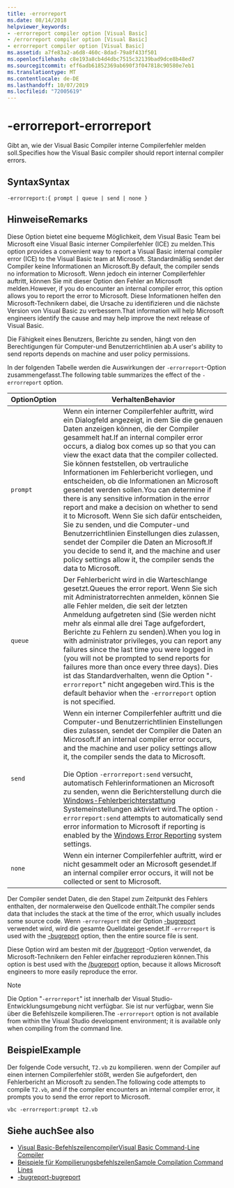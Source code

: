 ```yaml
---
title: -errorreport
ms.date: 08/14/2018
helpviewer_keywords:
- -errorreport compiler option [Visual Basic]
- /errorreport compiler option [Visual Basic]
- errorreport compiler option [Visual Basic]
ms.assetid: a7fe83a2-a6d8-460c-8dad-79a8f433f501
ms.openlocfilehash: c8e193a8cb4d4dbc7515c32139bad9dce8b48ed7
ms.sourcegitcommit: eff6adb61852369ab690f3f047818c90580e7eb1
ms.translationtype: MT
ms.contentlocale: de-DE
ms.lasthandoff: 10/07/2019
ms.locfileid: "72005619"
---
```

# <a name="-errorreport"></a><span data-ttu-id="39364-102">-errorreport</span><span class="sxs-lookup"><span data-stu-id="39364-102">-errorreport</span></span>

<span data-ttu-id="39364-103">Gibt an, wie der Visual Basic Compiler interne Compilerfehler melden soll.</span><span class="sxs-lookup"><span data-stu-id="39364-103">Specifies how the Visual Basic compiler should report internal compiler errors.</span></span>

## <a name="syntax"></a><span data-ttu-id="39364-104">Syntax</span><span class="sxs-lookup"><span data-stu-id="39364-104">Syntax</span></span>

```console
-errorreport:{ prompt | queue | send | none }
```

## <a name="remarks"></a><span data-ttu-id="39364-105">Hinweise</span><span class="sxs-lookup"><span data-stu-id="39364-105">Remarks</span></span>

<span data-ttu-id="39364-106">Diese Option bietet eine bequeme Möglichkeit, dem Visual Basic Team bei Microsoft eine Visual Basic interner Compilerfehler (ICE) zu melden.</span><span class="sxs-lookup"><span data-stu-id="39364-106">This option provides a convenient way to report a Visual Basic internal compiler error (ICE) to the Visual Basic team at Microsoft.</span></span> <span data-ttu-id="39364-107">Standardmäßig sendet der Compiler keine Informationen an Microsoft.</span><span class="sxs-lookup"><span data-stu-id="39364-107">By default, the compiler sends no information to Microsoft.</span></span> <span data-ttu-id="39364-108">Wenn jedoch ein interner Compilerfehler auftritt, können Sie mit dieser Option den Fehler an Microsoft melden.</span><span class="sxs-lookup"><span data-stu-id="39364-108">However, if you do encounter an internal compiler error, this option allows you to report the error to Microsoft.</span></span> <span data-ttu-id="39364-109">Diese Informationen helfen den Microsoft-Technikern dabei, die Ursache zu identifizieren und die nächste Version von Visual Basic zu verbessern.</span><span class="sxs-lookup"><span data-stu-id="39364-109">That information will help Microsoft engineers identify the cause and may help improve the next release of Visual Basic.</span></span>

<span data-ttu-id="39364-110">Die Fähigkeit eines Benutzers, Berichte zu senden, hängt von den Berechtigungen für Computer-und Benutzerrichtlinien ab.</span><span class="sxs-lookup"><span data-stu-id="39364-110">A user's ability to send reports depends on machine and user policy permissions.</span></span>

<span data-ttu-id="39364-111">In der folgenden Tabelle werden die Auswirkungen der `-errorreport`-Option zusammengefasst.</span><span class="sxs-lookup"><span data-stu-id="39364-111">The following table summarizes the effect of the `-errorreport` option.</span></span>

|<span data-ttu-id="39364-112">Option</span><span class="sxs-lookup"><span data-stu-id="39364-112">Option</span></span>|<span data-ttu-id="39364-113">Verhalten</span><span class="sxs-lookup"><span data-stu-id="39364-113">Behavior</span></span>|
|---|---|
|`prompt`|<span data-ttu-id="39364-114">Wenn ein interner Compilerfehler auftritt, wird ein Dialogfeld angezeigt, in dem Sie die genauen Daten anzeigen können, die der Compiler gesammelt hat.</span><span class="sxs-lookup"><span data-stu-id="39364-114">If an internal compiler error occurs, a dialog box comes up so that you can view the exact data that the compiler collected.</span></span> <span data-ttu-id="39364-115">Sie können feststellen, ob vertrauliche Informationen im Fehlerbericht vorliegen, und entscheiden, ob die Informationen an Microsoft gesendet werden sollen.</span><span class="sxs-lookup"><span data-stu-id="39364-115">You can determine if there is any sensitive information in the error report and make a decision on whether to send it to Microsoft.</span></span> <span data-ttu-id="39364-116">Wenn Sie sich dafür entscheiden, Sie zu senden, und die Computer-und Benutzerrichtlinien Einstellungen dies zulassen, sendet der Compiler die Daten an Microsoft.</span><span class="sxs-lookup"><span data-stu-id="39364-116">If you decide to send it, and the machine and user policy settings allow it, the compiler sends the data to Microsoft.</span></span>|
|`queue`|<span data-ttu-id="39364-117">Der Fehlerbericht wird in die Warteschlange gesetzt.</span><span class="sxs-lookup"><span data-stu-id="39364-117">Queues the error report.</span></span> <span data-ttu-id="39364-118">Wenn Sie sich mit Administratorrechten anmelden, können Sie alle Fehler melden, die seit der letzten Anmeldung aufgetreten sind (Sie werden nicht mehr als einmal alle drei Tage aufgefordert, Berichte zu Fehlern zu senden).</span><span class="sxs-lookup"><span data-stu-id="39364-118">When you log in with administrator privileges, you can report any failures since the last time you were logged in (you will not be prompted to send reports for failures more than once every three days).</span></span> <span data-ttu-id="39364-119">Dies ist das Standardverhalten, wenn die Option "`-errorreport`" nicht angegeben wird.</span><span class="sxs-lookup"><span data-stu-id="39364-119">This is the default behavior when the `-errorreport` option is not specified.</span></span>|
|`send`|<span data-ttu-id="39364-120">Wenn ein interner Compilerfehler auftritt und die Computer-und Benutzerrichtlinien Einstellungen dies zulassen, sendet der Compiler die Daten an Microsoft.</span><span class="sxs-lookup"><span data-stu-id="39364-120">If an internal compiler error occurs, and the machine and user policy settings allow it, the compiler sends the data to Microsoft.</span></span><br /><br /> <span data-ttu-id="39364-121">Die Option `-errorreport:send` versucht, automatisch Fehlerinformationen an Microsoft zu senden, wenn die Berichterstellung durch die [Windows-Fehlerberichterstattung](/windows/desktop/wer/windows-error-reporting) Systemeinstellungen aktiviert wird.</span><span class="sxs-lookup"><span data-stu-id="39364-121">The option `-errorreport:send` attempts to automatically send error information to Microsoft if reporting is enabled by the [Windows Error Reporting](/windows/desktop/wer/windows-error-reporting) system settings.</span></span> |
|`none`|<span data-ttu-id="39364-122">Wenn ein interner Compilerfehler auftritt, wird er nicht gesammelt oder an Microsoft gesendet.</span><span class="sxs-lookup"><span data-stu-id="39364-122">If an internal compiler error occurs, it will not be collected or sent to Microsoft.</span></span>|

<span data-ttu-id="39364-123">Der Compiler sendet Daten, die den Stapel zum Zeitpunkt des Fehlers enthalten, der normalerweise den Quellcode enthält.</span><span class="sxs-lookup"><span data-stu-id="39364-123">The compiler sends data that includes the stack at the time of the error, which usually includes some source code.</span></span> <span data-ttu-id="39364-124">Wenn `-errorreport` mit der Option [-bugreport](../../../visual-basic/reference/command-line-compiler/bugreport.md) verwendet wird, wird die gesamte Quelldatei gesendet.</span><span class="sxs-lookup"><span data-stu-id="39364-124">If `-errorreport` is used with the [-bugreport](../../../visual-basic/reference/command-line-compiler/bugreport.md) option, then the entire source file is sent.</span></span>

<span data-ttu-id="39364-125">Diese Option wird am besten mit der [/bugreport](../../../visual-basic/reference/command-line-compiler/bugreport.md) -Option verwendet, da Microsoft-Technikern den Fehler einfacher reproduzieren können.</span><span class="sxs-lookup"><span data-stu-id="39364-125">This option is best used with the [/bugreport](../../../visual-basic/reference/command-line-compiler/bugreport.md) option, because it allows Microsoft engineers to more easily reproduce the error.</span></span>

> [!NOTE]
> <span data-ttu-id="39364-126">Die Option "`-errorreport`" ist innerhalb der Visual Studio-Entwicklungsumgebung nicht verfügbar. Sie ist nur verfügbar, wenn Sie über die Befehlszeile kompilieren.</span><span class="sxs-lookup"><span data-stu-id="39364-126">The `-errorreport` option is not available from within the Visual Studio development environment; it is available only when compiling from the command line.</span></span>

## <a name="example"></a><span data-ttu-id="39364-127">Beispiel</span><span class="sxs-lookup"><span data-stu-id="39364-127">Example</span></span>

<span data-ttu-id="39364-128">Der folgende Code versucht, `T2.vb` zu kompilieren. wenn der Compiler auf einen internen Compilerfehler stößt, werden Sie aufgefordert, den Fehlerbericht an Microsoft zu senden.</span><span class="sxs-lookup"><span data-stu-id="39364-128">The following code attempts to compile `T2.vb`, and if the compiler encounters an internal compiler error, it prompts you to send the error report to Microsoft.</span></span>

```console
vbc -errorreport:prompt t2.vb
```

## <a name="see-also"></a><span data-ttu-id="39364-129">Siehe auch</span><span class="sxs-lookup"><span data-stu-id="39364-129">See also</span></span>

- [<span data-ttu-id="39364-130">Visual Basic-Befehlszeilencompiler</span><span class="sxs-lookup"><span data-stu-id="39364-130">Visual Basic Command-Line Compiler</span></span>](../../../visual-basic/reference/command-line-compiler/index.md)
- [<span data-ttu-id="39364-131">Beispiele für Kompilierungsbefehlszeilen</span><span class="sxs-lookup"><span data-stu-id="39364-131">Sample Compilation Command Lines</span></span>](../../../visual-basic/reference/command-line-compiler/sample-compilation-command-lines.md)
- [<span data-ttu-id="39364-132">-bugreport</span><span class="sxs-lookup"><span data-stu-id="39364-132">-bugreport</span></span>](../../../visual-basic/reference/command-line-compiler/bugreport.md)

